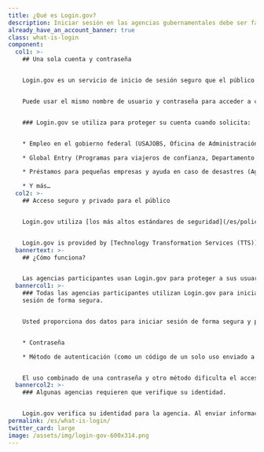 ```yaml
---
title: ¿Qué es Login.gov?
description: Iniciar sesión en las agencias gubernamentales debe ser fácil y seguro.
already_have_an_account_banner: true
class: what-is-login
component:
  col1: >-
    ## Una sola cuenta y contraseña


    Login.gov es un servicio de inicio de sesión seguro que el público utiliza para iniciar sesión en agencias gubernamentales participantes. Las agencias participantes le pedirán que cree una cuenta en Login.gov para tener acceso seguro a su información en sus respectivos sitios web o aplicaciones.


    Puede usar el mismo nombre de usuario y contraseña para acceder a cualquier agencia asociada con Login.gov, lo cual agiliza su trámite y evita tener que recordar varios nombres de usuario y contraseñas.


    ### Login.gov se utiliza para proteger su cuenta cuando solicita:


    * Empleo en el gobierno federal (USAJOBS, Oficina de Administración de Personal)

    * Global Entry (Programas para viajeros de confianza, Departamento de Seguridad Nacional)

    * Préstamos para pequeñas empresas y ayuda en caso de desastres (Agencia Federal de Pequeños Negocios)

    * Y más…
  col2: >-
    ## Acceso seguro y privado para el público


    Login.gov utiliza [los más altos estándares de seguridad](/es/policy/) para mantener segura su información, incluida la verificación de identidad y [autenticación de dos factores](/es/help/get-started/authentication-methods/).


    Login.gov is provided by [Technology Transformation Services (TTS)](https://www.gsa.gov/tts).
  bannertext: >-
    ## ¿Cómo funciona?


    Las agencias participantes usan Login.gov para proteger a sus usuarios. Cuando inicie sesión en una agencia participante, se le pedirá que primero inicie sesión o cree una cuenta en Login.gov para acceder a su perfil en dicha agencia.  
  bannercol1: >-
    ### Todas las agencias participantes utilizan Login.gov para iniciar
    sesión de forma segura.


    Usted proporciona dos datos para iniciar sesión de forma segura y proteger su información. 


    * Contraseña

    * Método de autenticación (como un código de un solo uso enviado a su teléfono o una aplicación de autenticación)


    El uso combinado de una contraseña y otro método dificulta el acceso de terceros a su información.
  bannercol2: >-
    ### Algunas agencias requieren que verifique su identidad.


    Login.gov verifica su identidad para la agencia. Al enviar información de identificación personal (PII), como su identificación con fotografía, verifica que se trata de usted y no de alguien haciéndose pasar por usted. Nosotros nos limitamos a confirmar su identidad y no determinamos su elegibilidad para los servicios ofrecidos por la agencia.
permalink: /es/what-is-login/
twitter_card: large
image: /assets/img/login-gov-600x314.png
---
```

